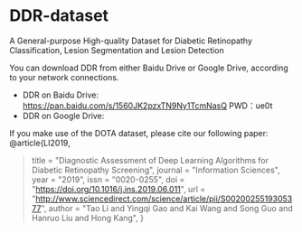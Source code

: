 # DDR-dataset
A General-purpose High-quality Dataset for Diabetic Retinopathy Classification, Lesion Segmentation and Lesion Detection

You can download DDR from either Baidu Drive or Google Drive, according to your network connections.

* DDR on Baidu Drive: https://pan.baidu.com/s/1560JK2pzxTN9Ny1TcmNasQ  PWD：ue0t 
* DDR on Google Drive: 

If you make use of the DOTA dataset, please cite our following paper:
@article{LI2019,
> title = "Diagnostic Assessment of Deep Learning Algorithms for Diabetic Retinopathy Screening",
> journal = "Information Sciences",
> year = "2019",
> issn = "0020-0255",
> doi = "https://doi.org/10.1016/j.ins.2019.06.011",
> url = "http://www.sciencedirect.com/science/article/pii/S0020025519305377",
> author = "Tao Li and Yingqi Gao and Kai Wang and Song Guo and Hanruo Liu and Hong Kang",
> }
